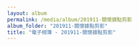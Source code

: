 ```yaml
---
layout: album
permalink: /media/album/201911-關懷據點剪影
album_folder: "201911-關懷據點剪影"
title: "電子相簿 - 201911-關懷據點剪影"
---
```

